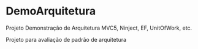 # DemoArquitetura
Projeto Demonstração de Arquitetura MVC5, Ninject, EF, UnitOfWork, etc.

Projeto para avaliação de padrão de arquitetura
